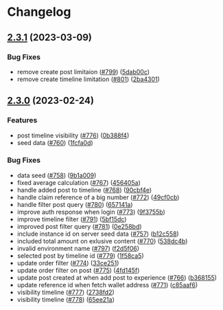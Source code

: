 # Changelog

## [2.3.1](https://github.com/myriadsocial/myriad-api/compare/2.3.0...2.3.1) (2023-03-09)


### Bug Fixes

* remove create post limitaion ([#799](https://github.com/myriadsocial/myriad-api/issues/799)) ([5dab00c](https://github.com/myriadsocial/myriad-api/commit/5dab00cf2cb0e48e5447813924c997d679efe646))
* remove create timeline limitation ([#801](https://github.com/myriadsocial/myriad-api/issues/801)) ([2ba4301](https://github.com/myriadsocial/myriad-api/commit/2ba430149c4197ab9f0f0bee6dfd5b09ca7d1c18))

## [2.3.0](https://github.com/myriadsocial/myriad-api/compare/2.2.8...2.3.0) (2023-02-24)


### Features

* post timeline visibility ([#776](https://github.com/myriadsocial/myriad-api/issues/776)) ([0b388f4](https://github.com/myriadsocial/myriad-api/commit/0b388f4ca29cd6d49cc2a26ad5accb0d09616056))
* seed data ([#760](https://github.com/myriadsocial/myriad-api/issues/760)) ([1fcfa0d](https://github.com/myriadsocial/myriad-api/commit/1fcfa0d8081466582db300c14eaaa011c65da64d))


### Bug Fixes

* data seed ([#758](https://github.com/myriadsocial/myriad-api/issues/758)) ([9b1a009](https://github.com/myriadsocial/myriad-api/commit/9b1a009e21a3814d4985dd703f322f2b164a4401))
* fixed average calculation ([#767](https://github.com/myriadsocial/myriad-api/issues/767)) ([456405a](https://github.com/myriadsocial/myriad-api/commit/456405acc2cdf58975477d27dbbf525e3e5a7303))
* handle added post to timeline ([#768](https://github.com/myriadsocial/myriad-api/issues/768)) ([90cbf4e](https://github.com/myriadsocial/myriad-api/commit/90cbf4ead416b3480e83147b2f56cd4d1d52ed57))
* handle claim reference of a big number ([#772](https://github.com/myriadsocial/myriad-api/issues/772)) ([49cf0cb](https://github.com/myriadsocial/myriad-api/commit/49cf0cb7a20929a5a937811aafca486f1f4bc99a))
* handle filter post query ([#780](https://github.com/myriadsocial/myriad-api/issues/780)) ([657141a](https://github.com/myriadsocial/myriad-api/commit/657141a4c15b5cfff4a6b1c30b7597e9205134a9))
* improve auth response when login ([#773](https://github.com/myriadsocial/myriad-api/issues/773)) ([9f3755b](https://github.com/myriadsocial/myriad-api/commit/9f3755b2d12f86e35f8cf78e90b75276be075647))
* improve timeline filter ([#791](https://github.com/myriadsocial/myriad-api/issues/791)) ([5bf15dc](https://github.com/myriadsocial/myriad-api/commit/5bf15dca83bb89736949ac79e413a73e70c93846))
* improved post filter query ([#781](https://github.com/myriadsocial/myriad-api/issues/781)) ([0e258bd](https://github.com/myriadsocial/myriad-api/commit/0e258bde9d6dea449ff7a069f9fb10cc72fa1701))
* include instance id on server seed data ([#757](https://github.com/myriadsocial/myriad-api/issues/757)) ([b12c558](https://github.com/myriadsocial/myriad-api/commit/b12c558d13d7f80556a0ed250e5f10a960e93ace))
* included total amount on exlusive content ([#770](https://github.com/myriadsocial/myriad-api/issues/770)) ([538dc4b](https://github.com/myriadsocial/myriad-api/commit/538dc4b45dccf42c8c33a97a7cdb5879efe7ba81))
* invalid environment name ([#797](https://github.com/myriadsocial/myriad-api/issues/797)) ([f2d5f06](https://github.com/myriadsocial/myriad-api/commit/f2d5f063e5c54dbedc72e1a6741168c82774557d))
* selected post by timeline id ([#779](https://github.com/myriadsocial/myriad-api/issues/779)) ([1f58ca5](https://github.com/myriadsocial/myriad-api/commit/1f58ca5184dad084367f50279df69884066587aa))
* update order filter ([#774](https://github.com/myriadsocial/myriad-api/issues/774)) ([33ce251](https://github.com/myriadsocial/myriad-api/commit/33ce2518d459516f293d6bf80b653705379c57c0))
* update order filter on post ([#775](https://github.com/myriadsocial/myriad-api/issues/775)) ([4fd145f](https://github.com/myriadsocial/myriad-api/commit/4fd145fd5c7294ce5a7b4239d70c72f0952da08e))
* update post created at when add post to experience ([#766](https://github.com/myriadsocial/myriad-api/issues/766)) ([b368155](https://github.com/myriadsocial/myriad-api/commit/b3681550d89bb45fbb7258aa6750d7fba23d1568))
* update reference id when fetch wallet address ([#771](https://github.com/myriadsocial/myriad-api/issues/771)) ([c85aaf6](https://github.com/myriadsocial/myriad-api/commit/c85aaf6fad3596bcc3ea10eadc2b636708e35ca6))
* visibility timeline ([#777](https://github.com/myriadsocial/myriad-api/issues/777)) ([2738fd2](https://github.com/myriadsocial/myriad-api/commit/2738fd2de370514701a4d60f4823b23fde321b3e))
* visibility timeline ([#778](https://github.com/myriadsocial/myriad-api/issues/778)) ([65ee21a](https://github.com/myriadsocial/myriad-api/commit/65ee21a3f4e2f4ef38178dc0f7ea259ef35dc054))
